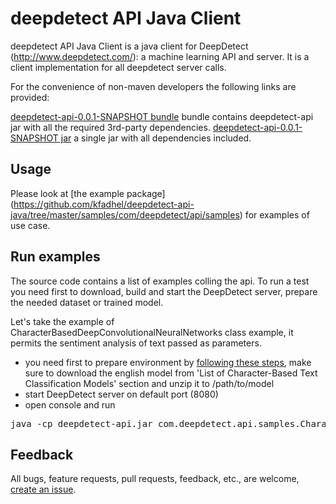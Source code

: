 # deepdetect API Java Client
deepdetect API Java Client is a java client for DeepDetect (http://www.deepdetect.com/): a machine learning API and server. It is a client implementation for all deepdetect server calls.

For the convenience of non-maven developers the following links are provided:

[deepdetect-api-0.0.1-SNAPSHOT bundle](https://sourceforge.net/projects/deepdetect-api-java/files/) bundle contains deepdetect-api jar with all the required 3rd-party dependencies.
[deepdetect-api-0.0.1-SNAPSHOT jar](https://sourceforge.net/projects/deepdetect-api-java/files/) a single jar with all dependencies included.

## Usage
Please look at [the example package] (https://github.com/kfadhel/deepdetect-api-java/tree/master/samples/com/deepdetect/api/samples) for examples of use case.

## Run examples
The source code contains a list of examples colling the api. To run a test you need first to download, build and start the DeepDetect server, prepare the needed dataset or trained model.

Let's take the example of CharacterBasedDeepConvolutionalNeuralNetworks class example, it permits the sentiment analysis of text passed as parameters.
* you need first to prepare environment by [following these steps](http://www.deepdetect.com/applications/text_model), make sure to download the english model from 'List of Character-Based Text Classification Models' section and unzip it to /path/to/model
* start DeepDetect server on default port (8080)
* open console and run 
<pre>
java -cp deepdetect-api.jar com.deepdetect.api.samples.CharacterBasedDeepConvolutionalNeuralNetworks /path/to/model "text1" "text 2" "text number n"
</pre>

## Feedback
All bugs, feature requests, pull requests, feedback, etc., are welcome, [create an issue](https://github.com/kfadhel/deepdetect-api-java/issues).
